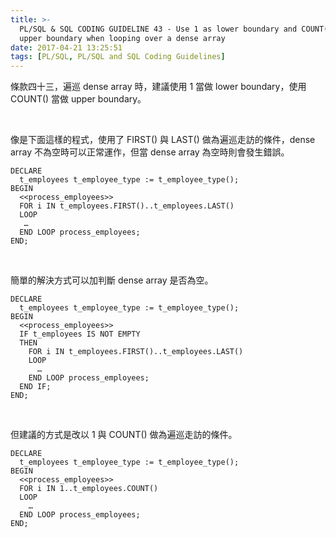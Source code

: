 ```yaml
---
title: >-
  PL/SQL & SQL CODING GUIDELINE 43 - Use 1 as lower boundary and COUNT() as
  upper boundary when looping over a dense array
date: 2017-04-21 13:25:51
tags: [PL/SQL, PL/SQL and SQL Coding Guidelines]
---
```


條款四十三，遍巡 dense array 時，建議使用 1 當做 lower boundary，使用 COUNT() 當做 upper boundary。  

<!-- More -->

<br/>


像是下面這樣的程式，使用了 FIRST() 與 LAST() 做為遍巡走訪的條件，dense array 不為空時可以正常運作，但當 dense array 為空時則會發生錯誤。  

```psql
DECLARE 
  t_employees t_employee_type := t_employee_type(); 
BEGIN 
  <<process_employees>> 
  FOR i IN t_employees.FIRST()..t_employees.LAST()
  LOOP
   … 
  END LOOP process_employees; 
END;
```

<br/>


簡單的解決方式可以加判斷 dense array 是否為空。  

```psql
DECLARE 
  t_employees t_employee_type := t_employee_type(); 
BEGIN 
  <<process_employees>> 
  IF t_employees IS NOT EMPTY 
  THEN 
    FOR i IN t_employees.FIRST()..t_employees.LAST() 
    LOOP 
      … 
    END LOOP process_employees; 
  END IF; 
END;
```

<br/>


但建議的方式是改以 1 與 COUNT() 做為遍巡走訪的條件。  

```psql
DECLARE 
  t_employees t_employee_type := t_employee_type(); 
BEGIN 
  <<process_employees>> 
  FOR i IN 1..t_employees.COUNT() 
  LOOP 
    … 
  END LOOP process_employees; 
END;
```

<br/>
